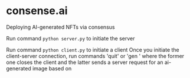 # consense.ai
Deploying AI-generated NFTs via consensus

Run command `python server.py` to initiate the server

Run command `python client.py` to initiate a client 
Once you initiate the client-server connection, run commands 'quit' or 'gen <parameter>' where the former one closes the client and the latter sends a server request for an ai-generated image based on <paramter>

